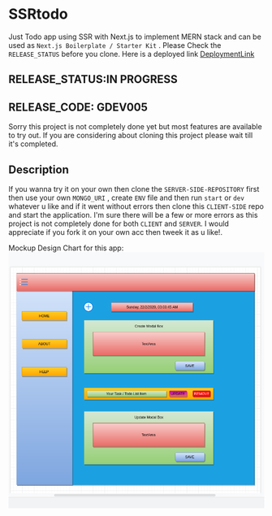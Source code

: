 # SSRtodo
  Just Todo app using SSR with Next.js to implement MERN stack and can be used as  `Next.js Boilerplate / Starter Kit` . Please Check the `RELEASE_STATUS` before you clone. Here is a deployed link [DeploymentLink](https://todogql-react.now.sh)

## RELEASE_STATUS:IN PROGRESS
## RELEASE_CODE: GDEV005
 Sorry this project is not completely done yet but most features are available to try out. If you are considering about cloning this project please wait till it's completed.

## Description
 If you wanna try it on your own then clone the `SERVER-SIDE-REPOSITORY` first then use your own `MONGO_URI` , create `ENV` file and then run `start` or `dev` whatever u like and if it went without errors then clone this `CLIENT-SIDE` repo and start the application. I'm sure there will be a few or more errors as this project is not completely done for both `CLIENT` and `SERVER`. I would appreciate if you fork it on your own acc then tweek it as u like!.
    
Mockup Design Chart for this app:
![Mockup Design](chart.png)

